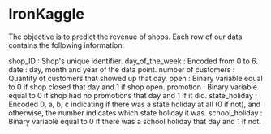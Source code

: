 # IronKaggle

The objective is to predict the revenue of shops. Each row of our data contains the following information:

shop_ID : Shop's unique identifier.
day_of_the_week : Encoded from 0 to 6.
date : day, month and year of the data point.
number of customers : Quantity of customers that showed up that day.
open : Binary variable equal to 0 if shop closed that day and 1 if shop open.
promotion : Binary variable equal to 0 if shop had no promotions that day and 1 if it did.
state_holiday : Encoded 0, a, b, c indicating if there was a state holiday at all (0 if not), and otherwise, the number indicates which state holiday it was.
school_holiday : Binary variable equal to 0 if there was a school holiday that day and 1 if not.
